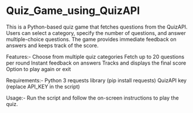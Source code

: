 # Quiz_Game_using_QuizAPI
This is a Python-based quiz game that fetches questions from the QuizAPI. Users can select a category, specify the number of questions, and answer multiple-choice questions. The game provides immediate feedback on answers and keeps track of the score.

Features:-
  Choose from multiple quiz categories
  Fetch up to 20 questions per round
  Instant feedback on answers
  Tracks and displays the final score
  Option to play again or exit

Requirements:-
  Python 3
  requests library (pip install requests)
  QuizAPI key (replace API_KEY in the script)

Usage:-
  Run the script and follow the on-screen instructions to play the quiz.
